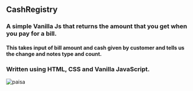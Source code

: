 ## CashRegistry
### A simple Vanilla Js that returns the amount that you get when you pay for a bill.
#### This takes input of bill amount and cash given by customer and tells us the change and notes type and count.
### Written using HTML, CSS and Vanilla JavaScript.
![paisa](https://www.paisanikal.com/images/testimonial_img2.jpg)

